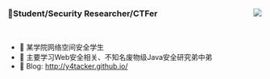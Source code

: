 ### 👋Student/Security Researcher/CTFer    <img align="right" src="https://github-readme-stats.vercel.app/api?username=Y4tacker&show_icons=true&theme=radical">
 
</br>
     
- 🔭 某学院网络空间安全学生      
- 🌱 主要学习Web安全相关、不知名废物级Java安全研究弟中弟
- 🍔 Blog: http://y4tacker.github.io/
